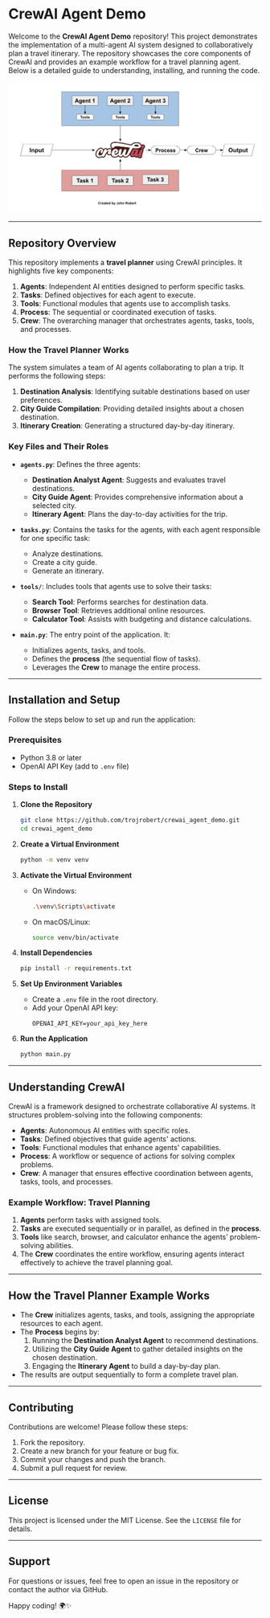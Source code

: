 # CrewAI Agent Demo

Welcome to the **CrewAI Agent Demo** repository! This project demonstrates the implementation of a multi-agent AI system designed to collaboratively plan a travel itinerary. The repository showcases the core components of CrewAI and provides an example workflow for a travel planning agent. Below is a detailed guide to understanding, installing, and running the code.

![Crew AI Architecture](/resources/crew_ai_arc.png)

---

## **Repository Overview**

This repository implements a **travel planner** using CrewAI principles. It highlights five key components:

1. **Agents**: Independent AI entities designed to perform specific tasks.
2. **Tasks**: Defined objectives for each agent to execute.
3. **Tools**: Functional modules that agents use to accomplish tasks.
4. **Process**: The sequential or coordinated execution of tasks.
5. **Crew**: The overarching manager that orchestrates agents, tasks, tools, and processes.

### **How the Travel Planner Works**

The system simulates a team of AI agents collaborating to plan a trip. It performs the following steps:
1. **Destination Analysis**: Identifying suitable destinations based on user preferences.
2. **City Guide Compilation**: Providing detailed insights about a chosen destination.
3. **Itinerary Creation**: Generating a structured day-by-day itinerary.

### **Key Files and Their Roles**

- **`agents.py`**: Defines the three agents:
  - **Destination Analyst Agent**: Suggests and evaluates travel destinations.
  - **City Guide Agent**: Provides comprehensive information about a selected city.
  - **Itinerary Agent**: Plans the day-to-day activities for the trip.
  
- **`tasks.py`**: Contains the tasks for the agents, with each agent responsible for one specific task:
  - Analyze destinations.
  - Create a city guide.
  - Generate an itinerary.

- **`tools/`**: Includes tools that agents use to solve their tasks:
  - **Search Tool**: Performs searches for destination data.
  - **Browser Tool**: Retrieves additional online resources.
  - **Calculator Tool**: Assists with budgeting and distance calculations.

- **`main.py`**: The entry point of the application. It:
  - Initializes agents, tasks, and tools.
  - Defines the **process** (the sequential flow of tasks).
  - Leverages the **Crew** to manage the entire process.

---

## **Installation and Setup**

Follow the steps below to set up and run the application:

### **Prerequisites**
- Python 3.8 or later
- OpenAI API Key (add to `.env` file)

### **Steps to Install**

1. **Clone the Repository**
   ```bash
   git clone https://github.com/trojrobert/crewai_agent_demo.git
   cd crewai_agent_demo
   ```

2. **Create a Virtual Environment**
   ```bash
   python -m venv venv
   ```

3. **Activate the Virtual Environment**
   - On Windows:
     ```bash
     .\venv\Scripts\activate
     ```
   - On macOS/Linux:
     ```bash
     source venv/bin/activate
     ```

4. **Install Dependencies**
   ```bash
   pip install -r requirements.txt
   ```

5. **Set Up Environment Variables**
   - Create a `.env` file in the root directory.
   - Add your OpenAI API key:
     ```
     OPENAI_API_KEY=your_api_key_here
     ```

6. **Run the Application**
   ```bash
   python main.py
   ```

---

## **Understanding CrewAI**

CrewAI is a framework designed to orchestrate collaborative AI systems. It structures problem-solving into the following components:

- **Agents**: Autonomous AI entities with specific roles.
- **Tasks**: Defined objectives that guide agents' actions.
- **Tools**: Functional modules that enhance agents' capabilities.
- **Process**: A workflow or sequence of actions for solving complex problems.
- **Crew**: A manager that ensures effective coordination between agents, tasks, tools, and processes.

### **Example Workflow: Travel Planning**

1. **Agents** perform tasks with assigned tools.
2. **Tasks** are executed sequentially or in parallel, as defined in the **process**.
3. **Tools** like search, browser, and calculator enhance the agents’ problem-solving abilities.
4. The **Crew** coordinates the entire workflow, ensuring agents interact effectively to achieve the travel planning goal.

---

## **How the Travel Planner Example Works**

- The **Crew** initializes agents, tasks, and tools, assigning the appropriate resources to each agent.
- The **Process** begins by:
  1. Running the **Destination Analyst Agent** to recommend destinations.
  2. Utilizing the **City Guide Agent** to gather detailed insights on the chosen destination.
  3. Engaging the **Itinerary Agent** to build a day-by-day plan.
- The results are output sequentially to form a complete travel plan.

---

## **Contributing**

Contributions are welcome! Please follow these steps:

1. Fork the repository.
2. Create a new branch for your feature or bug fix.
3. Commit your changes and push the branch.
4. Submit a pull request for review.

---

## **License**

This project is licensed under the MIT License. See the `LICENSE` file for details.

---

## **Support**

For questions or issues, feel free to open an issue in the repository or contact the author via GitHub.

Happy coding! 🌍✨
